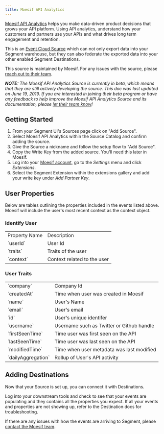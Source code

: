 ```yaml
---
title: Moesif API Analytics
---
```

[Moesif API Analytics](https://www.moesif.com/?utm_source=segmentio&utm_medium=docs&utm_campaign=partners) helps you make data-driven product decisions that grows your API platform. Using API analytics, understand how your customers and partners use your APIs and what drives long term engagement and retention.

This is an [Event Cloud Source](https://segment.com/docs/sources/#event-cloud-sources) which can not only export data into your Segment warehouse, but they can also federate the exported data into your other enabled Segment Destinations.

This source is maintained by Moesif. For any issues with the source, please [reach out to their team](mailto:support@moesif.com).

_**NOTE:** The Moesif API Analytics Source is currently in beta, which means that they are still actively developing the source. This doc was last updated on June 19, 2019. If you are interested in joining their beta program or have any feedback to help improve the Moesif API Analytics Source and its documentation, please [let  their team know](mailto:support@moesif.com)!_


## Getting Started

1. From your Segment UI's Sources page click on "Add Source".
2. Select Moesif API Analytics within the Source Catalog and confirm adding the source.
3. Give the Source a nickname and follow the setup flow to "Add Source".
3. Copy the Write Key from the added source. You'll need this later in Moesif.
4. Log into your [Moesif account](https://www.moesif.com/wrap/), go to the _Settings_ menu and click _Extensions_.
5. Select the Segment Extension within the extensions gallery and add your write key under _Add Partner Key_.


## User Properties

Below are tables outlining the properties included in the events listed above. Moesif will include the user's most recent context as the context object.

### Identify User
<table>
  <tr>
   <td>Property Name</td>
   <td>Description</td>
  </tr>
  <tr>
   <td>`userId`</td>
   <td>User Id</td>
  </tr>
  <tr>
   <td>`traits`</td>
   <td>Traits of the user</td>
  </tr>
  <tr>
   <td>`context`</td>
   <td>Context related to the user</td>
  </tr>
</table>

### User Traits
<table>
  <tr>
   <td>`company`</td>
   <td>Company Id</td>
  </tr>
  <tr>
   <td>`createdAt`</td>
   <td>Time when user was created in Moesif</td>
  <tr>
   <td>`name`</td>
   <td>User's Name</td>
  </tr>
  <tr>
   <td>`email`</td>
   <td>User's email</td>
  </tr>
  <tr>
   <td>`id`</td>
   <td>User's unique identifer</td>
  </tr>
  <tr>
   <td>`username`</td>
   <td>Username such as Twitter or Github handle</td>
  </tr>
  <tr>
   <td>`firstSeenTime`</td>
   <td>Time user was first seen on the API</td>
  </tr>
  <tr>
   <td>`lastSeenTime`</td>
   <td>Time user was last seen on the API</td>
  </tr>
  <tr>
   <td>`modifiedTime`</td>
   <td>Time when user metadata was last modified</td>
  </tr>
  <tr>
   <td>`dailyAggregation`</td>
   <td>Rollup of User's API activity</td>
  </tr>
</table>


## Adding Destinations

Now that your Source is set up, you can connect it with Destinations.

Log into your downstream tools and check to see that your events are populating and they contains all the properties you expect. If all your events and properties are not showing up, refer to the Destination docs for troubleshooting.

If there are any issues with how the events are arriving to Segment, please [contact the Moesif team](mailto:support@moesif.com).
